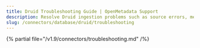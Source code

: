 ```yaml
---
title: Druid Troubleshooting Guide | OpenMetadata Support
description: Resolve Druid ingestion problems such as source errors, metadata fetch failures, or unsupported schema structures.
slug: /connectors/database/druid/troubleshooting
---
```


{% partial file="/v1.9/connectors/troubleshooting.md" /%}
